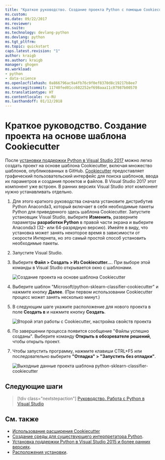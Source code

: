 ```yaml
---
title: "Краткое руководство. Создание проекта Python с помощью Cookiecutter в Visual Studio | Документы Майкрософт"
ms.custom: 
ms.date: 09/22/2017
ms.reviewer: 
ms.suite: 
ms.technology: devlang-python
ms.devlang: python
ms.tgt_pltfrm: 
ms.topic: quickstart
caps.latest.revision: "1"
author: kraigb
ms.author: kraigb
manager: ghogen
ms.workload:
- python
- data-science
ms.openlocfilehash: 0a866796ac9a4fb76c9f0ef8370d8c19217b8ee7
ms.sourcegitcommit: 11740fed01cc602252ef698aaa11c07987b00570
ms.translationtype: HT
ms.contentlocale: ru-RU
ms.lasthandoff: 01/12/2018
---
```

# <a name="quickstart-create-a-project-from-a-cookiecutter-template"></a>Краткое руководство. Создание проекта на основе шаблона Cookiecutter

После [установки поддержки Python в Visual Studio 2017](installation.md) можно легко создать проект на основе шаблона Cookiecutter, включая множество шаблонов, опубликованных в GitHub. [Cookiecutter](https://cookiecutter.readthedocs.io/en/latest/) предоставляет графический пользовательский интерфейс для поиска шаблонов, ввода их параметров и создания проектов и файлов. В Visual Studio 2017 этот компонент уже встроен. В ранних версиях Visual Studio этот компонент нужно устанавливать отдельно.

1. Для этого краткого руководства сначала установите дистрибутив Python Anaconda3, который включает в себя необходимые пакеты Python для приведенного здесь шаблона Cookiecutter. Запустите установщик Visual Studio, выберите **Изменить**, разверните параметры **разработки Python** в правой части экрана и выберите Anaconda3 (32- или 64-разрядную версию). Имейте в виду, что установка может занять некоторое время в зависимости от скорости Интернета, но это самый простой способ установить необходимые пакеты.

1. Запустите Visual Studio.

1. Выберите **Файл > Создать > Из Cookiecutter...**. При выборе этой команды в Visual Studio открывается окно с шаблонами. 

    ![Создание проекта на основе шаблона Cookiecutter](media/projects-from-cookiecutter1.png)

1. Выберите шаблон "Microsoft/python-sklearn-classifier-cookiecutter" и нажмите кнопку **Далее**. (При первом использовании Cookiecutter процесс может занять несколько минут.)

1. В следующим шаге укажите расположение для нового проекта в поле **Создать в** и нажмите кнопку **Создать**.

    ![Второй этап работы с Cookiecutter, настройка свойств проекта](media/projects-from-cookiecutter2.png)

1. По завершении процесса появится сообщение "Файлы успешно созданы". Выберите команду **Открыть в обозревателе решений**, чтобы открыть проект.

1. Чтобы запустить программу, нажмите клавиши CTRL+F5 или последовательно выберите **"Отладка" > "Запустить без отладки"**. 

    ![Выходные данные проекта шаблона python-sklearn-classifier-cookiecutter](media/projects-from-cookiecutter4.png)

## <a name="next-steps"></a>Следующие шаги

> [!div class="nextstepaction"]
> [Руководство. Работа с Python в Visual Studio](vs-tutorial-01-01.md)

## <a name="see-also"></a>См. также

- [Использование расширения Cookiecutter](cookiecutter.md)
- [Создание среды для существующего интерпретатора Python](python-environments.md#creating-an-environment-for-an-existing-interpreter).
- [Установка поддержки Python в Visual Studio 2015 и более ранних версиях](installation.md).
- [Расположения установки](installation.md#install-locations).
